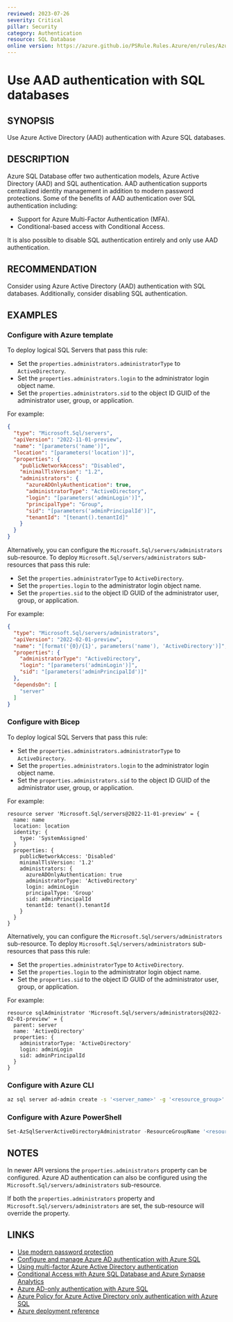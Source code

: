 ```yaml
---
reviewed: 2023-07-26
severity: Critical
pillar: Security
category: Authentication
resource: SQL Database
online version: https://azure.github.io/PSRule.Rules.Azure/en/rules/Azure.SQL.AAD/
---
```


# Use AAD authentication with SQL databases

## SYNOPSIS

Use Azure Active Directory (AAD) authentication with Azure SQL databases.

## DESCRIPTION

Azure SQL Database offer two authentication models, Azure Active Directory (AAD) and SQL authentication.
AAD authentication supports centralized identity management in addition to modern password protections.
Some of the benefits of AAD authentication over SQL authentication including:

- Support for Azure Multi-Factor Authentication (MFA).
- Conditional-based access with Conditional Access.

It is also possible to disable SQL authentication entirely and only use AAD authentication.

## RECOMMENDATION

Consider using Azure Active Directory (AAD) authentication with SQL databases.
Additionally, consider disabling SQL authentication.

## EXAMPLES

### Configure with Azure template

To deploy logical SQL Servers that pass this rule:

- Set the `properties.administrators.administratorType` to `ActiveDirectory`.
- Set the `properties.administrators.login` to the administrator login object name.
- Set the `properties.administrators.sid` to the object ID GUID of the administrator user, group, or application.

For example:

```json
{
  "type": "Microsoft.Sql/servers",
  "apiVersion": "2022-11-01-preview",
  "name": "[parameters('name')]",
  "location": "[parameters('location')]",
  "properties": {
    "publicNetworkAccess": "Disabled",
    "minimalTlsVersion": "1.2",
    "administrators": {
      "azureADOnlyAuthentication": true,
      "administratorType": "ActiveDirectory",
      "login": "[parameters('adminLogin')]",
      "principalType": "Group",
      "sid": "[parameters('adminPrincipalId')]",
      "tenantId": "[tenant().tenantId]"
    }
  }
}
```

Alternatively, you can configure the `Microsoft.Sql/servers/administrators` sub-resource.
To deploy `Microsoft.Sql/servers/administrators` sub-resources that pass this rule:

- Set the `properties.administratorType` to `ActiveDirectory`.
- Set the `properties.login` to the administrator login object name.
- Set the `properties.sid` to the object ID GUID of the administrator user, group, or application.

For example:

```json
{
  "type": "Microsoft.Sql/servers/administrators",
  "apiVersion": "2022-02-01-preview",
  "name": "[format('{0}/{1}', parameters('name'), 'ActiveDirectory')]",
  "properties": {
    "administratorType": "ActiveDirectory",
    "login": "[parameters('adminLogin')]",
    "sid": "[parameters('adminPrincipalId')]"
  },
  "dependsOn": [
    "server"
  ]
}
```

### Configure with Bicep

To deploy logical SQL Servers that pass this rule:

- Set the `properties.administrators.administratorType` to `ActiveDirectory`.
- Set the `properties.administrators.login` to the administrator login object name.
- Set the `properties.administrators.sid` to the object ID GUID of the administrator user, group, or application.

For example:

```bicep
resource server 'Microsoft.Sql/servers@2022-11-01-preview' = {
  name: name
  location: location
  identity: {
    type: 'SystemAssigned'
  }
  properties: {
    publicNetworkAccess: 'Disabled'
    minimalTlsVersion: '1.2'
    administrators: {
      azureADOnlyAuthentication: true
      administratorType: 'ActiveDirectory'
      login: adminLogin
      principalType: 'Group'
      sid: adminPrincipalId
      tenantId: tenant().tenantId
    }
  }
}
```

Alternatively, you can configure the `Microsoft.Sql/servers/administrators` sub-resource.
To deploy `Microsoft.Sql/servers/administrators` sub-resources that pass this rule:

- Set the `properties.administratorType` to `ActiveDirectory`.
- Set the `properties.login` to the administrator login object name.
- Set the `properties.sid` to the object ID GUID of the administrator user, group, or application.

For example:

```bicep
resource sqlAdministrator 'Microsoft.Sql/servers/administrators@2022-02-01-preview' = {
  parent: server
  name: 'ActiveDirectory'
  properties: {
    administratorType: 'ActiveDirectory'
    login: adminLogin
    sid: adminPrincipalId
  }
}
```

### Configure with Azure CLI

```bash
az sql server ad-admin create -s '<server_name>' -g '<resource_group>' -u '<user_name>' -i '<object_id>'
```

### Configure with Azure PowerShell

```powershell
Set-AzSqlServerActiveDirectoryAdministrator -ResourceGroupName '<resource_group>' -ServerName '<server_name>' -DisplayName '<user_name>'
```

## NOTES

In newer API versions the `properties.administrators` property can be configured.
Azure AD authentication can also be configured using the `Microsoft.Sql/servers/administrators` sub-resource.

If both the `properties.administrators` property and `Microsoft.Sql/servers/administrators` are set,
the sub-resource will override the property.

## LINKS

- [Use modern password protection](https://learn.microsoft.com/azure/architecture/framework/security/design-identity-authentication#use-modern-password-protection)
- [Configure and manage Azure AD authentication with Azure SQL](https://learn.microsoft.com/azure/azure-sql/database/authentication-aad-configure)
- [Using multi-factor Azure Active Directory authentication](https://learn.microsoft.com/azure/azure-sql/database/authentication-mfa-ssms-overview)
- [Conditional Access with Azure SQL Database and Azure Synapse Analytics](https://learn.microsoft.com/azure/azure-sql/database/conditional-access-configure)
- [Azure AD-only authentication with Azure SQL](https://learn.microsoft.com/azure/azure-sql/database/authentication-azure-ad-only-authentication)
- [Azure Policy for Azure Active Directory only authentication with Azure SQL](https://learn.microsoft.com/azure/azure-sql/database/authentication-azure-ad-only-authentication-policy)
- [Azure deployment reference](https://learn.microsoft.com/azure/templates/microsoft.sql/servers)
